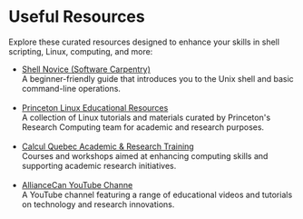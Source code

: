 # Useful Resources

Explore these curated resources designed to enhance your skills in shell scripting, Linux, computing, and more:

* <a href="https://swcarpentry.github.io/shell-novice" target=_blank>Shell Novice (Software Carpentry)</a>\
   A beginner-friendly guide that introduces you to the Unix shell and basic command-line operations.
<br><br>
* <a href="https://researchcomputing.princeton.edu/education/external-online-resources/linux" target=_blank>Princeton Linux Educational Resources</a>\
   A collection of Linux tutorials and materials curated by Princeton's Research Computing team for academic and research purposes.
<br><br>
* <a href="https://www.calculquebec.ca/en/academic-research-services/training" target=_blank>Calcul Quebec Academic & Research Training</a>\
   Courses and workshops aimed at enhancing computing skills and supporting academic research initiatives.
<br><br>
* <a href="https://www.youtube.com/@alliancecan" target=_blank>AllianceCan YouTube Channe</a>\
   A YouTube channel featuring a range of educational videos and tutorials on technology and research innovations.
<br><br>
